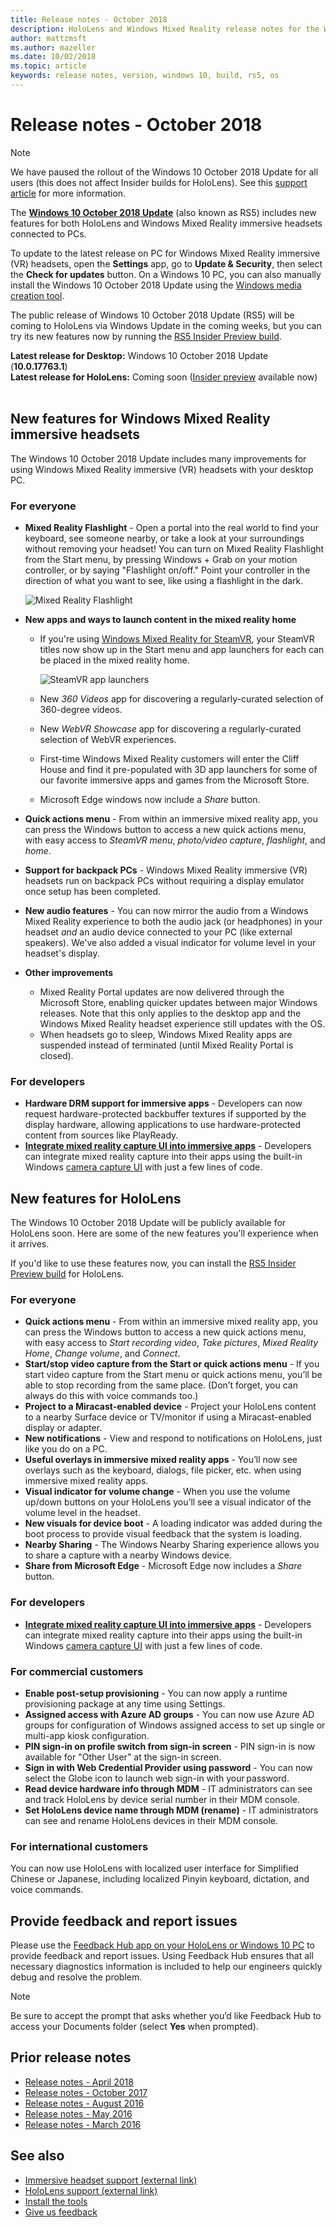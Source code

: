 ```yaml
---
title: Release notes - October 2018
description: HoloLens and Windows Mixed Reality release notes for the Windows 10 October 2018 Update (also known as RS5).
author: mattzmsft
ms.author: mazeller
ms.date: 10/02/2018
ms.topic: article
keywords: release notes, version, windows 10, build, rs5, os
---
```




# Release notes - October 2018

>[!NOTE]
>We have paused the rollout of the Windows 10 October 2018 Update for all users (this does not affect Insider builds for HoloLens). See this [support article](https://support.microsoft.com/en-us/help/4464619/windows-10-update-history) for more information.

The **[Windows 10 October 2018 Update](https://blogs.windows.com/windowsexperience/2018/10/02/find-out-whats-new-in-windows-and-office-in-october/)** (also known as RS5) includes new features for both HoloLens and Windows Mixed Reality immersive headsets connected to PCs. 

To update to the latest release on PC for Windows Mixed Reality immersive (VR) headsets, open the **Settings** app, go to **Update & Security**, then select the **Check for updates** button. On a Windows 10 PC, you can also manually install the Windows 10 October 2018 Update using the [Windows media creation tool](https://www.microsoft.com/en-us/software-download/windows10).

The public release of Windows 10 October 2018 Update (RS5) will be coming to HoloLens via Windows Update in the coming weeks, but you can try its new features now by running the [RS5 Insider Preview build](https://docs.microsoft.com/hololens/hololens-insider).

**Latest release for Desktop:** Windows 10 October 2018 Update (**10.0.17763.1**)<br>
**Latest release for HoloLens:** Coming soon ([Insider preview](https://docs.microsoft.com/hololens/hololens-insider) available now)<br>
<br>

## New features for Windows Mixed Reality immersive headsets

The Windows 10 October 2018 Update includes many improvements for using Windows Mixed Reality immersive (VR) headsets with your desktop PC.

### For everyone

* **Mixed Reality Flashlight** - Open a portal into the real world to find your keyboard, see someone nearby, or take a look at your surroundings without removing your headset! You can turn on Mixed Reality Flashlight from the Start menu, by pressing Windows + Grab on your motion controller, or by saying "Flashlight on/off." Point your controller in the direction of what you want to see, like using a flashlight in the dark.

    ![Mixed Reality Flashlight](images/mr-flashlight.png)

* **New apps and ways to launch content in the mixed reality home**
    * If you're using [Windows Mixed Reality for SteamVR](https://docs.microsoft.com/windows/mixed-reality/enthusiast-guide/using-steamvr-with-windows-mixed-reality), your SteamVR titles now show up in the Start menu and app launchers for each can be placed in the mixed reality home.
    
        ![SteamVR app launchers](images/steamvr-launchers.png)
        
    * New *360 Videos* app for discovering a regularly-curated selection of 360-degree videos.
    * New *WebVR Showcase* app for discovering a regularly-curated selection of WebVR experiences.
    * First-time Windows Mixed Reality customers will enter the Cliff House and find it pre-populated with 3D app launchers for some of our favorite immersive apps and games from the Microsoft Store.
    * Microsoft Edge windows now include a *Share* button.
* **Quick actions menu** - From within an immersive mixed reality app, you can press the Windows button to access a new quick actions menu, with easy access to *SteamVR menu*, *photo/video capture*, *flashlight*, and *home*.
* **Support for backpack PCs** - Windows Mixed Reality immersive (VR) headsets run on backpack PCs without requiring a display emulator once setup has been completed.
* **New audio features** - You can now mirror the audio from a Windows Mixed Reality experience to both the audio jack (or headphones) in your headset *and* an audio device connected to your PC (like external speakers). We've also added a visual indicator for volume level in your headset's display.
* **Other improvements**
    * Mixed Reality Portal updates are now delivered through the Microsoft Store, enabling quicker updates between major Windows releases. Note that this only applies to the desktop app and the Windows Mixed Reality headset experience still updates with the OS. 
    * When headsets go to sleep, Windows Mixed Reality apps are suspended instead of terminated (until Mixed Reality Portal is closed).
    
### For developers

* **Hardware DRM support for immersive apps** - Developers can now request hardware-protected backbuffer textures if supported by the display hardware, allowing applications to use hardware-protected content from sources like PlayReady.
* **[Integrate mixed reality capture UI into immersive apps](mixed-reality-capture-for-developers.md#integrating-mrc-functionality-from-within-your-app)** - Developers can integrate mixed reality capture into their apps using the built-in Windows [camera capture UI](https://docs.microsoft.com/windows/uwp/audio-video-camera/capture-photos-and-video-with-cameracaptureui) with just a few lines of code.

## New features for HoloLens

The Windows 10 October 2018 Update will be publicly available for HoloLens soon. Here are some of the new features you'll experience when it arrives. 

If you'd like to use these features now, you can install the [RS5 Insider Preview build](https://docs.microsoft.com/hololens/hololens-insider) for HoloLens.

### For everyone

* **Quick actions menu** - From within an immersive mixed reality app, you can press the Windows button to access a new quick actions menu, with easy access to *Start recording video*, *Take pictures*, *Mixed Reality Home*, *Change volume*, and *Connect*.
* **Start/stop video capture from the Start or quick actions menu** - If you start video capture from the Start menu or quick actions menu, you’ll be able to stop recording from the same place. (Don’t forget, you can always do this with voice commands too.)
* **Project to a Miracast-enabled device** - Project your HoloLens content to a nearby Surface device or TV/monitor if using a Miracast-enabled display or adapter.
* **New notifications** - View and respond to notifications on HoloLens, just like you do on a PC.  
* **Useful overlays in immersive mixed reality apps** - You’ll now see overlays such as the keyboard, dialogs, file picker, etc. when using immersive mixed reality apps.
* **Visual indicator for volume change** - When you use the volume up/down buttons on your HoloLens you’ll see a visual indicator of the volume level in the headset.
* **New visuals for device boot** - A loading indicator was added during the boot process to provide visual feedback that the system is loading.
* **Nearby Sharing** - The Windows Nearby Sharing experience allows you to share a capture with a nearby Windows device.  
* **Share from Microsoft Edge** - Microsoft Edge now includes a *Share* button. 

### For developers

* **[Integrate mixed reality capture UI into immersive apps](mixed-reality-capture-for-developers.md#integrating-mrc-functionality-from-within-your-app)** - Developers can integrate mixed reality capture into their apps using the built-in Windows [camera capture UI](https://docs.microsoft.com/windows/uwp/audio-video-camera/capture-photos-and-video-with-cameracaptureui) with just a few lines of code.

### For commercial customers

* **Enable post-setup provisioning** - You can now apply a runtime provisioning package at any time using Settings.
* **Assigned access with Azure AD groups** - You can now use Azure AD groups for configuration of Windows assigned access to set up single or multi-app kiosk configuration.
* **PIN sign-in on profile switch from sign-in screen** - PIN sign-in is now available for "Other User" at the sign-in screen. 
* **Sign in with Web Credential Provider using password** - You can now select the Globe icon to launch web sign-in with your password. 
* **Read device hardware info through MDM** - IT administrators can see and track HoloLens by device serial number in their MDM console.
* **Set HoloLens device name through MDM (rename)** - IT administrators can see and rename HoloLens devices in their MDM console.

### For international customers

You can now use HoloLens with localized user interface for Simplified Chinese or Japanese, including localized Pinyin keyboard, dictation, and voice commands.

## Provide feedback and report issues

Please use the [Feedback Hub app on your HoloLens or Windows 10 PC](give-us-feedback.md) to provide feedback and report issues. Using Feedback Hub ensures that all necessary diagnostics information is included to help our engineers quickly debug and resolve the problem.

>[!NOTE]
>Be sure to accept the prompt that asks whether you’d like Feedback Hub to access your Documents folder (select **Yes** when prompted).

## Prior release notes

* [Release notes - April 2018](release-notes-april-2018.md)
* [Release notes - October 2017](release-notes-october-2017.md)
* [Release notes - August 2016](release-notes-august-2016.md)
* [Release notes - May 2016](release-notes-may-2016.md)
* [Release notes - March 2016](release-notes-march-2016.md)

## See also
* [Immersive headset support (external link)](https://docs.microsoft.com/windows/mixed-reality/enthusiast-guide/troubleshooting-windows-mixed-reality)
* [HoloLens support (external link)](https://support.microsoft.com/en-us/products/hololens)
* [Install the tools](install-the-tools.md)
* [Give us feedback](give-us-feedback.md)

